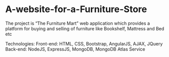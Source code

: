 # A-website-for-a-Furniture-Store
The project is “The Furniture Mart” web application which provides a platform for buying and selling of furniture like Bookshelf, Mattress and Bed etc

Technologies: 
Front-end: HTML, CSS, Bootstrap, AngularJS, AJAX, JQuery 
Back-end: NodeJS, ExpressJS, MongoDB, MongoDB Atlas Service 
